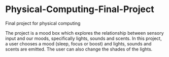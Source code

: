 # Physical-Computing-Final-Project
Final project for physical computing

The project is a mood box which explores the relationship between sensory input and our moods, specifically lights, sounds and scents. In this project, a user chooses a mood (sleep, focus or boost) and lights, sounds and scents are emitted. The user can also change the shades of the lights. 
